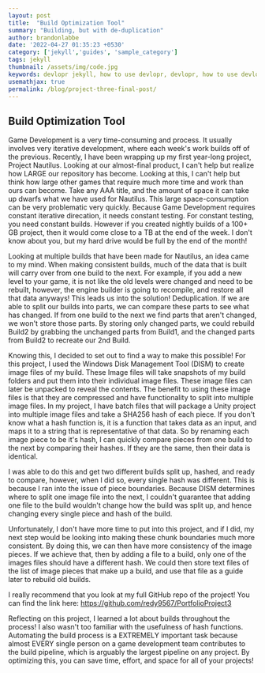 ```yaml
---
layout: post
title:  "Build Optimization Tool"
summary: "Building, but with de-duplication"
author: brandonlabbe
date: '2022-04-27 01:35:23 +0530'
category: ['jekyll','guides', 'sample_category']
tags: jekyll
thumbnail: /assets/img/code.jpg
keywords: devlopr jekyll, how to use devlopr, devlopr, how to use devlopr-jekyll, devlopr-jekyll tutorial,best jekyll themes, multi categories and tags
usemathjax: true
permalink: /blog/project-three-final-post/
---
```


## Build Optimization Tool

Game Development is a very time-consuming and process. It usually involves very iterative development, where each week's work builds off of the previous. Recently, I have been wrapping up my first year-long project, Project Nautilus. Looking at our almost-final product, I can't help but realize how LARGE our repository has become. Looking at this, I can't help but think how large other games that require much more time and work than ours can become. Take any AAA title, and the amount of space it can take up dwarfs what we have used for Nautilus. This large space-consumption can be very problematic very quickly. Because Game Development requires constant iterative direcation, it needs constant testing. For constant testing, you need constant builds. However if you created nightly builds of a 100+ GB project, then it would come close to a TB at the end of the week. I don't know about you, but my hard drive would be full by the end of the month!

Looking at multiple builds that have been made for Nautilus, an idea came to my mind. When making consistent builds, much of the data that is built will carry over from one build to the next. For example, if you add a new level to your game, it is not like the old levels were changed and need to be rebuilt, however, the engine builder is going to recompile, and restore all that data anyways! This leads us into the solution! Deduplication. If we are able to split our builds into parts, we can compare these parts to see what has changed. If from one build to the next we find parts that aren't changed, we won't store those parts. By storing only changed parts, we could rebuild Build2 by grabbing the unchanged parts from Build1, and the changed parts from Build2 to recreate our 2nd Build.

Knowing this, I decided to set out to find a way to make this possible! For this project, I used the Windows Disk Management Tool (DISM) to create image files of my build. These Image files will take snapshots of my build folders and put them into their individual image files. These image files can later be unpacked to reveal the contents. The benefit to using these image files is that they are compressed and have functionality to split into multiple image files. In my project, I have batch files that will package a Unity project into multiple image files and take a SHA256 hash of each piece. If you don't know what a hash function is, it is a function that takes data as an input, and maps it to a string that is representative of that data. So by renaming each image piece to be it's hash, I can quickly compare pieces from one build to the next by comparing their hashes. If they are the same, then their data is identical.

I was able to do this and get two different builds split up, hashed, and ready to compare, however, when I did so, every single hash was different. This is because I ran into the issue of piece boundaries. Because DISM determines where to split one image file into the next, I couldn't guarantee that adding one file to the build wouldn't change how the build was split up, and hence changing every single piece and hash of the build.

Unfortunately, I don't have more time to put into this project, and if I did, my next step would be looking into making these chunk boundaries much more consistent. By doing this, we can then have more consistency of the image pieces. If we achieve that, then by adding a file to a build, only one of the images files should have a different hash. We could then store text files of the list of image pieces that make up a build, and use that file as a guide later to rebuild old builds.

I really recommend that you look at my full GitHub repo of the project! You can find the link here: https://github.com/redy9567/PortfolioProject3

Reflecting on this project, I learned a lot about builds throughout the process! I also wasn't too familiar with the usefulness of hash functions. Automating the build process is a EXTREMELY important task because almost EVERY single person on a game development team contributes to the build pipeline, which is arguably the largest pipeline on any project. By optimizing this, you can save time, effort, and space for all of your projects!